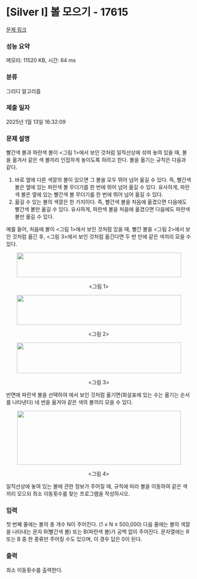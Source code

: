 # [Silver I] 볼 모으기 - 17615 

[문제 링크](https://www.acmicpc.net/problem/17615) 

### 성능 요약

메모리: 11520 KB, 시간: 64 ms

### 분류

그리디 알고리즘

### 제출 일자

2025년 1월 13일 16:32:09

### 문제 설명

<p>빨간색 볼과 파란색 볼이 <그림 1>에서 보인 것처럼 일직선상에 섞여 놓여 있을 때, 볼을 옮겨서 같은 색 볼끼리 인접하게 놓이도록 하려고 한다. 볼을 옮기는 규칙은 다음과 같다.</p>

<ol>
	<li>바로 옆에 다른 색깔의 볼이 있으면 그 볼을 모두 뛰어 넘어 옮길 수 있다. 즉, 빨간색 볼은 옆에 있는 파란색 볼 무더기를 한 번에 뛰어 넘어 옮길 수 있다. 유사하게, 파란색 볼은 옆에 있는 빨간색 볼 무더기를 한 번에 뛰어 넘어 옮길 수 있다.</li>
	<li>옮길 수 있는 볼의 색깔은 한 가지이다. 즉, 빨간색 볼을 처음에 옮겼으면 다음에도 빨간색 볼만 옮길 수 있다. 유사하게, 파란색 볼을 처음에 옮겼으면 다음에도 파란색 볼만 옮길 수 있다.</li>
</ol>

<p>예를 들어, 처음에 볼이 <그림 1>에서 보인 것처럼 있을 때, 빨간 볼을 <그림 2>에서 보인 것처럼 옮긴 후, <그림 3>에서 보인 것처럼 옮긴다면 두 번 만에 같은 색끼리 모을 수 있다.</p>

<p style="text-align: center;"><img alt="" src="https://upload.acmicpc.net/347db7e2-5704-4a28-ab85-682bf30f3816/-/crop/894x133/0,0/-/preview/" style="width: 447px; height: 67px;"></p>

<p style="text-align: center;"><그림 1></p>

<p style="text-align: center;"><img alt="" src="https://upload.acmicpc.net/347db7e2-5704-4a28-ab85-682bf30f3816/-/crop/894x162/0,228/-/preview/" style="width: 447px; height: 81px;"></p>

<p style="text-align: center;"><그림 2></p>

<p style="text-align: center;"><img alt="" src="https://upload.acmicpc.net/347db7e2-5704-4a28-ab85-682bf30f3816/-/crop/894x166/0,480/-/preview/" style="width: 447px; height: 83px;"></p>

<p style="text-align: center;"><그림 3></p>

<p>반면에 파란색 볼을 선택하여 에서 보인 것처럼 옮기면(화살표에 있는 수는 옮기는 순서를 나타낸다) 네 번을 옮겨야 같은 색의 볼끼리 모을 수 있다.</p>

<p style="text-align: center;"><img alt="" src="https://upload.acmicpc.net/cf727ec0-1542-4ca1-bdb8-cfc695a5bdfa/-/preview/" style="width: 445px; height: 146px;"></p>

<p style="text-align: center;"><그림 4></p>

<p>일직선상에 놓여 있는 볼에 관한 정보가 주어질 때, 규칙에 따라 볼을 이동하여 같은 색끼리 모으되 최소 이동횟수를 찾는 프로그램을 작성하시오.</p>

### 입력 

 <p>첫 번째 줄에는 볼의 총 개수 N이 주어진다. (1 ≤ N ≤ 500,000) 다음 줄에는 볼의 색깔을 나타내는 문자 R(빨간색 볼) 또는 B(파란색 볼)가 공백 없이 주어진다. 문자열에는 R 또는 B 중 한 종류만 주어질 수도 있으며, 이 경우 답은 0이 된다.</p>

### 출력 

 <p>최소 이동횟수를 출력한다.</p>

